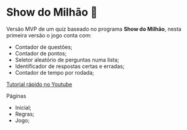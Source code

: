 ﻿# Show do Milhão 🌽
Versão MVP de um quiz baseado no programa **Show do Milhão**, nesta primeira versão o jogo conta com:

- Contador de questões;
- Contador de pontos;
- Seletor aleatório de perguntas numa lista;
- Identificador de respostas certas e erradas;
- Contador de tempo por rodada;

[Tutorial rápido no Youtube](https://www.youtube.com/watch?v=TTfOEAy5AyM)

Páginas

- Inicial;
- Regras;
- Jogo;
